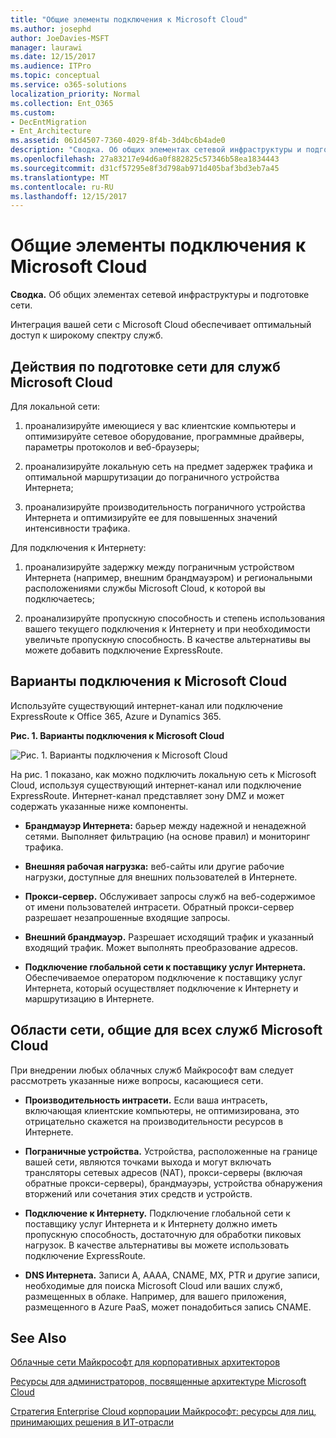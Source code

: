 ```yaml
---
title: "Общие элементы подключения к Microsoft Cloud"
ms.author: josephd
author: JoeDavies-MSFT
manager: laurawi
ms.date: 12/15/2017
ms.audience: ITPro
ms.topic: conceptual
ms.service: o365-solutions
localization_priority: Normal
ms.collection: Ent_O365
ms.custom:
- DecEntMigration
- Ent_Architecture
ms.assetid: 061d4507-7360-4029-8f4b-3d4bc6b4ade0
description: "Сводка. Об общих элементах сетевой инфраструктуры и подготовке сети."
ms.openlocfilehash: 27a83217e94d6a0f882825c57346b58ea1834443
ms.sourcegitcommit: d31cf57295e8f3d798ab971d405baf3bd3eb7a45
ms.translationtype: MT
ms.contentlocale: ru-RU
ms.lasthandoff: 12/15/2017
---
```

# <a name="common-elements-of-microsoft-cloud-connectivity"></a>Общие элементы подключения к Microsoft Cloud

 **Сводка.** Об общих элементах сетевой инфраструктуры и подготовке сети.
  
Интеграция вашей сети с Microsoft Cloud обеспечивает оптимальный доступ к широкому спектру служб.
  
## <a name="steps-to-prepare-your-network-for-microsoft-cloud-services"></a>Действия по подготовке сети для служб Microsoft Cloud
<a name="steps"> </a>

Для локальной сети:
  
1. проанализируйте имеющиеся у вас клиентские компьютеры и оптимизируйте сетевое оборудование, программные драйверы, параметры протоколов и веб-браузеры;
    
2. проанализируйте локальную сеть на предмет задержек трафика и оптимальной маршрутизации до пограничного устройства Интернета;
    
3. проанализируйте производительность пограничного устройства Интернета и оптимизируйте ее для повышенных значений интенсивности трафика.
    
Для подключения к Интернету:
  
1. проанализируйте задержку между пограничным устройством Интернета (например, внешним брандмауэром) и региональными расположениями службы Microsoft Cloud, к которой вы подключаетесь;
    
2. проанализируйте пропускную способность и степень использования вашего текущего подключения к Интернету и при необходимости увеличьте пропускную способность. В качестве альтернативы вы можете добавить подключение ExpressRoute.
    
## <a name="microsoft-cloud-connectivity-options"></a>Варианты подключения к Microsoft Cloud
<a name="steps"> </a>

Используйте существующий интернет-канал или подключение ExpressRoute к Office 365, Azure и Dynamics 365.
  
**Рис. 1. Варианты подключения к Microsoft Cloud**

![Рис. 1. Варианты подключения к Microsoft Cloud](images/Network_Poster/CommonElements.png)

  
На рис. 1 показано, как можно подключить локальную сеть к Microsoft Cloud, используя существующий интернет-канал или подключение ExpressRoute. Интернет-канал представляет зону DMZ и может содержать указанные ниже компоненты.
  
- **Брандмауэр Интернета:** барьер между надежной и ненадежной сетями. Выполняет фильтрацию (на основе правил) и мониторинг трафика.
    
- **Внешняя рабочая нагрузка:** веб-сайты или другие рабочие нагрузки, доступные для внешних пользователей в Интернете.
    
- **Прокси-сервер.** Обслуживает запросы служб на веб-содержимое от имени пользователей интрасети. Обратный прокси-сервер разрешает незапрошенные входящие запросы.
    
- **Внешний брандмауэр.** Разрешает исходящий трафик и указанный входящий трафик. Может выполнять преобразование адресов.
    
- **Подключение глобальной сети к поставщику услуг Интернета.** Обеспечиваемое оператором подключение к поставщику услуг Интернета, который осуществляет подключение к Интернету и маршрутизацию в Интернете.
    
## <a name="areas-of-networking-common-to-all-microsoft-cloud-services"></a>Области сети, общие для всех служб Microsoft Cloud
<a name="steps"> </a>

При внедрении любых облачных служб Майкрософт вам следует рассмотреть указанные ниже вопросы, касающиеся сети.
  
- **Производительность интрасети.** Если ваша интрасеть, включающая клиентские компьютеры, не оптимизирована, это отрицательно скажется на производительности ресурсов в Интернете.
    
- **Пограничные устройства.** Устройства, расположенные на границе вашей сети, являются точками выхода и могут включать трансляторы сетевых адресов (NAT), прокси-серверы (включая обратные прокси-серверы), брандмауэры, устройства обнаружения вторжений или сочетания этих средств и устройств.
    
- **Подключение к Интернету.** Подключение глобальной сети к поставщику услуг Интернета и к Интернету должно иметь пропускную способность, достаточную для обработки пиковых нагрузок. В качестве альтернативы вы можете использовать подключение ExpressRoute.
    
- **DNS Интернета.** Записи A, AAAA, CNAME, MX, PTR и другие записи, необходимые для поиска Microsoft Cloud или ваших служб, размещенных в облаке. Например, для вашего приложения, размещенного в Azure PaaS, может понадобиться запись CNAME.
    
## <a name="see-also"></a>See Also

<a name="steps"> </a>

[Облачные сети Майкрософт для корпоративных архитекторов](microsoft-cloud-networking-for-enterprise-architects.md)
  
[Ресурсы для администраторов, посвященные архитектуре Microsoft Cloud](microsoft-cloud-it-architecture-resources.md)

[Стратегия Enterprise Cloud корпорации Майкрософт: ресурсы для лиц, принимающих решения в ИТ-отрасли](https://sway.com/FJ2xsyWtkJc2taRD)


